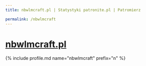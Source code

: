 ```yaml
---
title: nbwlmcraft.pl | Statystyki patronite.pl | Patromierz

permalink: /nbwlmcraft
---
```


# [nbwlmcraft.pl](https://patronite.pl/nbwlmcraft)

{% include profile.md name="nbwlmcraft" prefix="n" %}

